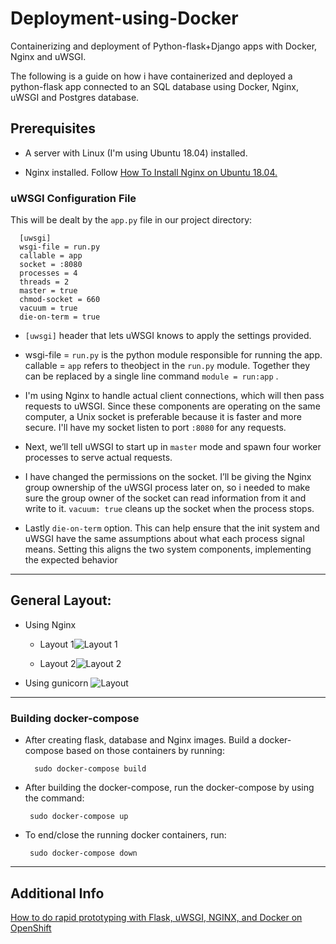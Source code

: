 # Deployment-using-Docker
Containerizing and deployment of Python-flask+Django apps with Docker, Nginx and uWSGI.

The following is a guide on how i have containerized and deployed a python-flask app connected to an SQL database using Docker, Nginx, uWSGI and Postgres database.

## Prerequisites
* A server with Linux (I'm using Ubuntu 18.04) installed.

* Nginx installed. Follow [How To Install Nginx on Ubuntu 18.04.](https://www.digitalocean.com/community/tutorials/how-to-install-nginx-on-ubuntu-18-04)  

### uWSGI Configuration File
This will be dealt by the ``app.py`` file in our project directory:
   
  
      [uwsgi]
      wsgi-file = run.py
      callable = app
      socket = :8080 
      processes = 4
      threads = 2
      master = true
      chmod-socket = 660
      vacuum = true
      die-on-term = true
    
    
 * ``[uwsgi]`` header that lets uWSGI knows to apply the settings provided. 
 
 * wsgi-file = ``run.py`` is the python module responsible for running the app. callable = ``app`` refers to theobject in the ``run.py``    module. Together they can be replaced by a single line command ```module = run:app``` .
 
 * I'm using Nginx to handle actual client connections, which will then pass requests to uWSGI. Since these components are                operating on the same computer, a Unix socket is preferable because it is faster and more secure. I'll have my socket listen to port ``:8080`` for any requests.
 
 * Next, we’ll tell uWSGI to start up in ``master`` mode and spawn four worker processes to serve actual requests.
 
 * I have changed the permissions on the socket. I’ll be giving the Nginx group ownership of the uWSGI process later on, so i needed to make sure the group owner of the socket can read information from it and write to it. ``vacuum: true`` cleans up the socket when the process stops.
 
 * Lastly ``die-on-term`` option. This can help ensure that the init system and uWSGI have the same assumptions about what each process signal means. Setting this aligns the two system components, implementing the expected behavior
---
## General Layout:
* Using Nginx

   - Layout 1![Layout 1](https://hackernoon.com/photos/Ddx1Gu84SLTrEuGRGR6lu7txNc12-jvub3xvm)
   
   - Layout 2![Layout 2](https://camo.githubusercontent.com/b028531e5cd4eed10d4b9e7f873d57a91f1cdfd7/68747470733a2f2f696d6167652e736c696465736861726563646e2e636f6d2f707974686f6e6465766f70732d3133303330343138313532352d70687061707030322f39352f707974686f6e2d6465766f70732d796f75722d6f776e2d6865726f6b752d33322d3633382e6a70673f63623d31333633323635353735)
   
* Using gunicorn
   ![Layout](https://miro.medium.com/max/1000/1*_tIjoh9xdUe22ttIDFrZ9A.png)
---
### Building docker-compose
* After creating flask, database and Nginx images. Build a docker-compose based on those containers by running: 
         
        sudo docker-compose build
         
* After building the docker-compose, run the docker-compose by using the command:
         
       sudo docker-compose up
* To end/close the running docker containers, run:
         
       sudo docker-compose down
---
## Additional Info
[How to do rapid prototyping with Flask, uWSGI, NGINX, and Docker on OpenShift](https://towardsdatascience.com/how-to-do-rapid-prototyping-with-flask-uwsgi-nginx-and-docker-on-openshift-f0ef144033cb)
